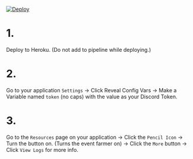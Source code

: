 [![Deploy](https://www.herokucdn.com/deploy/button.svg)](https://heroku.com/deploy)
# 1.
Deploy to Heroku. (Do not add to pipeline while deploying.)
# 2.
Go to your application `Settings` -> Click Reveal Config Vars -> Make a Variable named `token` (no caps) with the value as your Discord Token.
# 3.
Go to the `Resources` page on your application -> Click the `Pencil Icon` -> Turn the button on. (Turns the event farmer on) -> Click the `More` button -> Click `View Logs` for more info.
